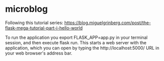 # microblog
Following this tutorial series:
https://blog.miguelgrinberg.com/post/the-flask-mega-tutorial-part-i-hello-world

To run the application you export FLASK_APP=app.py in your terminal session, and then execute flask run. This starts a web server with the application, which you can open by typing the http://localhost:5000/ URL in your web browser's address bar.
